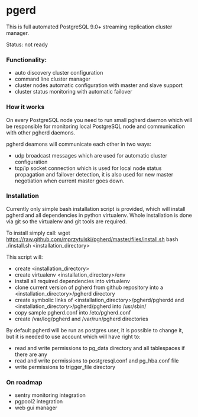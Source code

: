 pgerd
==============

This is full automated PostgreSQL 9.0+ streaming replication cluster manager.

Status: not ready

### Functionality:
* auto discovery cluster configuration
* command line cluster manager
* cluster nodes automatic configuration with master and slave support
* cluster status monitoring with automatic failover

### How it works
On every PostgreSQL node you need to run small pgherd daemon which will be responsible for monitoring local PostgreSQL
node and communication with other pgherd daemons.

pgherd deamons will communicate each other in two ways:
* udp broadcast messages which are used for automatic cluster configuration
* tcp/ip socket connection which is used for local node status propagation and failover detection, it is also used for
new master negotiation when current master goes down.

### Installation

Currently only simple bash installation script is provided, which will install pgherd and all dependencies in python
virtualenv. Whole installation is done via git so the virtualenv and git tools are required.

To install simply call:
   wget https://raw.github.com/mprzytulski/pgherd/master/files/install.sh
   bash ./install.sh <installation_directory>

This script will:
* create <installation_directory>
* create virtualenv <installation_directory>/env
* install all required dependencies into virtualenv
* clone current version of pgherd from github repository into a <installation_directory>/pgherd directory
* create symbolic links of <installation_directory>/pgherd/pgherdd and <installation_directory>/pgherd/pgherd into /usr/sbin/
* copy sample pgherd.conf into /etc/pgherd.conf
* create /var/log/pgherd and /var/run/pgherd directories

By default pgherd will be run as postgres user, it is possible to change it, but it is needed to use account which will
have right to:
* read and write permissions to pg_data directory and all tablespaces if there are any
* read and write permissions to postgresql.conf and pg_hba.conf file
* write permissions to trigger_file directory

### On roadmap
* sentry monitoring integration
* pgpool2 integration
* web gui manager
